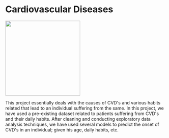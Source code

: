 # Cardiovascular Diseases

<img src="https://i2.wp.com/thejournalofmhealth.com/wp-content/uploads/2019/07/Sensyne-Health-Partners-with-Bayer-to-Accelerate-New-Treatments-for-Cardiovascular-Disease.jpg?resize=777%2C437&ssl=1" width=235 align="center"> 

This project essentially deals with the causes of CVD's and various habits related that lead to an individual suffering from the same. In this project, we
have used a pre-existing dataset related to patients suffering from CVD's and their daily habits. After cleaning and conducting exploratory data analysis
techniques, we have used several models to predict the onset of CVD's in an individual; given his age, daily habits, etc.
